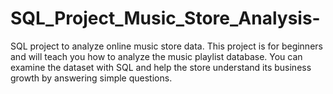 # SQL_Project_Music_Store_Analysis-
SQL project to analyze online music store data. This project is for beginners and will teach you how to analyze the music playlist database. You can examine the dataset with SQL and help the store understand its business growth by answering simple questions. 
